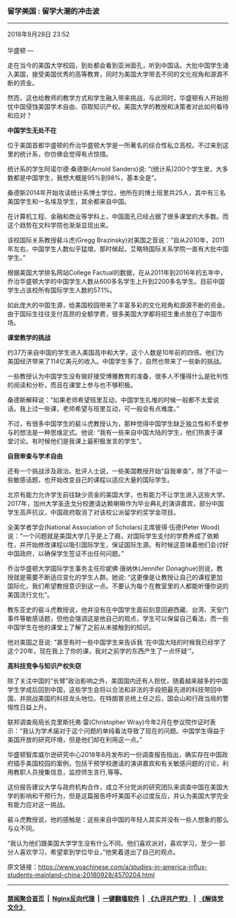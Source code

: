 ### 留学美国 : 留学大潮的冲击波
------------------------

<div class="published">
 <span class="date" title="中国时间">
  <time datetime="2018-09-28T23:52:15+08:00">
   2018年9月28日 23:52
  </time>
 </span>
</div>
<br/>
<div class="wsw">
 <span class="dateline">
  华盛顿 —
 </span>
 <p>
  走在当今的美国大学校园，到处都会看到亚洲面孔，听到中国话。大批中国学生涌入美国，接受美国优秀的高等教育，同时为美国大学带去不同的文化视角和源源不断的资金。
 </p>
 <p>
  然而，这也给教师的教学方式和学生融入带来挑战，与此同时，华盛顿有人开始担忧中国侵蚀美国学术自由、窃取知识产权。美国大学的教授和决策者对此如何看待和应对？
 </p>
 <p>
  <strong>
   中国学生无处不在
  </strong>
 </p>
 <p>
  位于美国首都华盛顿的乔治华盛顿大学是一所著名的综合性私立高校。不过来到这里的统计系，你仿佛会觉得有点惊措。
 </p>
 <p>
  统计系的学生阿诺尔德·桑德斯(Arnold Sanders)说: “(统计系)200个学生里，大多数都是中国学生，我想大概是95%到98%，基本全是”。
 </p>
 <p>
  桑德斯2014年开始攻读统计系博士学位，他所在的博士班里共25人，其中有三名美国学生和一名埃及学生，其余都来自中国。
 </p>
 <p>
  在计算机工程、金融和商业等学科上，中国面孔已经占据了很多课堂的大多数。而这个趋势在文科学院也渐渐显现出来。
 </p>
 <p>
  该校国际关系教授裴斗虎(Gregg Brazinsky)对美国之音说：“自从2010年，2011年左右，中国学生人数似乎猛增。那时候起，艾略特国际关系学院一直有大批中国学生。”
 </p>
 <p>
  根据美国大学排名网站College Factual的数据，在从2011年到2016年的五年中，乔治华盛顿大学的中国学生人数从600多名学生上升到2200多名学生。目前中国学生占该校所有国际学生人数的57.1%。
 </p>
 <p>
  如此庞大的中国生源，给美国校园带来了丰富多彩的文化视角和源源不断的资金。由于国际生往往支付高昂的全额学费，很多美国大学都将招生重点放在了中国市场。
 </p>
 <p>
  <strong>
   课堂教学的挑战
  </strong>
 </p>
 <p>
  约37万来自中国的学生进入美国高中和大学，这个人数是10年前的四倍。他们为美国经济带来了114亿美元的收入。中国学生多了，自然也带来了一些新的挑战。
 </p>
 <p>
  一些教授认为中国学生没有做好接受博雅教育的准备，很多人不懂得什么是批判性的阅读和分析，而且在课堂上参与也不够积极。
 </p>
 <p>
  桑德斯解释说：“如果老师希望班里互动，中国学生扎堆的时候一般都不太爱说话。我上过一些课，老师希望与班里互动，可一般会有点难度。”
 </p>
 <p>
  不过，有很多中国学生的裴斗虎教授认为，那种觉得中国学生缺乏独立性和不爱参与的想法是一种思维定式。他说: “我有一些来自中国大陆的学生，他们热衷于课堂讨论。有时候他们是我课上最积极发言的学生”。
 </p>
 <p>
  <strong>
   自我审查与学术自由
  </strong>
 </p>
 <p>
  还有一个挑战涉及政治。批评人士说，一些美国教授开始“自我审查”，除了不谈一些敏感话题，也开始改变自己的课程以适应大量的国际学生。
 </p>
 <p>
  北京有能力允许学生前往缺少资金的美国大学，也有能力不让学生进入这些大学。2017年，加州大学圣迭戈分校邀请达赖喇嘛作为毕业典礼的演讲嘉宾，部分中国学生高声抗议，中国政府取消了对该校公派留学的奖学金项目。
 </p>
 <p>
  全美学者学会(National Association of Scholars)主席彼得·伍德(Peter Wood)说：“一个问题就是美国大学几乎是上了瘾，对国际学生支付的学费养成了依赖性，并开始修改课程以吸引国际学生，保证国际生源。有时候这意味着他们会讨好中国政府，以确保学生签证不出任何问题。”
 </p>
 <p>
  乔治华盛顿大学国际学生事务主任珍妮佛·唐纳休(Jennifer Donaghue)则说，教授就是需要不断适应变化的学生人群。她说: “这更像是让教授让自己的课程更加国际化，我们希望教授意识到这一点。不要认为每个在教室里的人都能听懂你说的美国流行文化”。
 </p>
 <p>
  教东亚史的裴斗虎教授说，他并没有在中国学生面前刻意回避西藏、台湾、天安门事件等敏感话题，但他会强调这是他自己的观点，学生可以保留自己看法，而一些中国学生在他的课堂上了解了之前从未接触到的知识。
 </p>
 <p>
  他对美国之音说: “甚至有时一些中国学生来告诉我 ‘在中国大陆的时候我已经学了这个20年，现在我上了你的课，我对之前学的东西产生了一点怀疑’”。
 </p>
 <p>
  <strong>
   高科技竞争与知识产权失窃
  </strong>
 </p>
 <p>
  除了关注中国的“长臂”政治影响之外，美国国内还有人担忧，随着越来越多的中国学生学成后回到中国，这些学生会将以合法和非法的手段把最先进的科技带回中国，并挑战美国的科技龙头地位。在特朗普总统上任之后，国会山和行政当局的警惕性日益上升。
 </p>
 <p>
  联邦调查局局长克里斯托弗·雷(Christopher Wray)今年2月在参议院作证时表示：“我认为学术届对于这个问题的单纯看法导致了现在的问题。中国学生得益于美国开放的研究环境，但是他们却在利用这一点。”
 </p>
 <p>
  华盛顿智库威尔逊研究中心2018年8月发布的一份调查报告指出，确实存在中国政府插手美国校园的案例，包括干预学校邀请的演讲嘉宾和有关敏感问题的讨论，利用教职人员搜集信息，监控师生言行,等等。
 </p>
 <p>
  这份报告建议大学与政府机构合作，成立不分党派的研究团队来调查中国在美国大学的影响和干预行为，但是这篇报告呼吁美国不必过度反应，并认为美国大学完全有能力应对这一挑战。
 </p>
 <p>
  裴斗虎教授说，他的感触是：这些来自中国的年轻人其实并没有一些人想象的那么与众不同。
 </p>
 <p>
  “我认为他们跟美国大学学生没有什么不同。他们喜欢派对，喜欢学习，至少一部分人喜欢学习，希望拿到学位毕业，”他笑着道出了自己的观点。
 </p>
</div>

原文链接：https://www.voachinese.com/a/studies-in-america-influx-students-mainland-china-20180928/4570204.html


------------------------
#### [禁闻聚合首页](https://github.com/gfw-breaker/banned-news/blob/master/README.md) &nbsp;|&nbsp; [Nginx反向代理](https://github.com/gfw-breaker/open-proxy/blob/master/README.md) &nbsp;|&nbsp;  [一键翻墙软件](https://github.com/gfw-breaker/nogfw/blob/master/README.md) &nbsp;|&nbsp; [《九评共产党》](https://github.com/gfw-breaker/9ping.md/blob/master/README.md#九评之一评共产党是什么) &nbsp;|&nbsp; [《解体党文化》](https://github.com/gfw-breaker/jtdwh.md/blob/master/README.md#绪论)